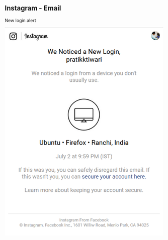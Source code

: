 <h2>Instagram - Email</h2>
<p>New login alert</p>

[![Email Preview](https://raw.githubusercontent.com/pratikktiwari/xss/main/phishing/instagram-email/instagram-email.png)](https://pratikktiwari.github.io/xss/phishing/instagram-email/)

